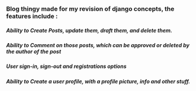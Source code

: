 ### Blog thingy made for my revision of django concepts, the features include :

##### Ability to Create Posts, update them, draft them, and delete them.
##### Ability to Comment on those posts, which can be approved or deleted by the author of the post
##### User sign-in, sign-out and registrations options
##### Ability to Create a user profile, with a profile picture, info and other stuff.
